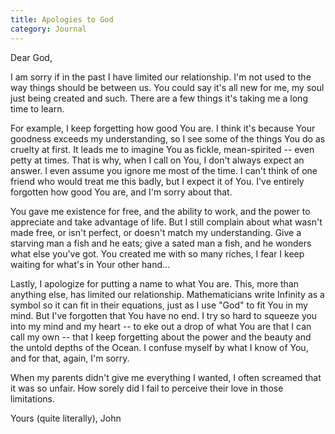 ```yaml
---
title: Apologies to God
category: Journal
---
```


Dear God,

I am sorry if in the past I have limited our relationship.  I'm not used to
the way things should be between us.  You could say it's all new for me, my
soul just being created and such.  There are a few things it's taking me a
long time to learn.

For example, I keep forgetting how good You are.  I think it's because Your
goodness exceeds my understanding, so I see some of the things You do as
cruelty at first.  It leads me to imagine You as fickle, mean-spirited -- even
petty at times.  That is why, when I call on You, I don't always expect an
answer.  I even assume you ignore me most of the time.  I can't think of one
friend who would treat me this badly, but I expect it of You.  I've entirely
forgotten how good You are, and I'm sorry about that.

You gave me existence for free, and the ability to work, and the power to
appreciate and take advantage of life.  But I still complain about what wasn't
made free, or isn't perfect, or doesn't match my understanding.  Give a
starving man a fish and he eats; give a sated man a fish, and he wonders what
else you've got.  You created me with so many riches, I fear I keep waiting
for what's in Your other hand...

Lastly, I apologize for putting a name to what You are.  This, more than
anything else, has limited our relationship.  Mathematicians write Infinity as
a symbol so it can fit in their equations, just as I use "God" to fit You in
my mind.  But I've forgotten that You have no end.  I try so hard to squeeze
you into my mind and my heart -- to eke out a drop of what You are that I can
call my own -- that I keep forgetting about the power and the beauty and the
untold depths of the Ocean.  I confuse myself by what I know of You, and for
that, again, I'm sorry.

When my parents didn't give me everything I wanted, I often screamed that it
was so unfair.  How sorely did I fail to perceive their love in those
limitations.

Yours (quite literally), John


